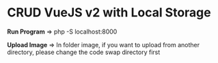 # CRUD VueJS v2 with Local Storage

**Run Program** =>
php -S localhost:8000

**Upload Image** =>
In folder image, if you want to upload from another directory, 
please change the code swap directory first

